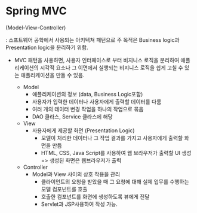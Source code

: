 # Spring MVC

(Model-View-Controller)

: 소프트웨어 공학에서 사용되는 아키텍쳐 패턴으로 주 목적은 Business logic과 Presentation logic을 분리하기 위함.

- MVC 패턴을 사용하면, 사용자 인터페이스로 부터 비지니스 로직을 분리하여 애플리케이션의 시각적 요소나 그 이면에서 실행되는 비지니스 로직을 쉽게 고칠 수 있는 애플리케이션을 만들 수 있음.

  - Model
    -  애플리케이션의 정보 (data, Business Logic포함)
      - 사용자가 입력한 데이터나 사용자에게 출력할 데이터를 다룸
      - 여러 개의 데이터 변경 작업을 하나의 작업으로 묶음
      - DAO 클라스, Service 클라스에 해당
  - View
    - 사용자에게 제공할 화면 (Presentation Logic)
      - 모델이 처리한 데이터나 그 작업 결과를 가지고 사용자에게 출력할 화면을 만듬
      - HTML, CSS, Java Script를 사용하여 웹 브라우저가 출력할 UI 생성 => 생성된 화면은 웹브라우저가 출력
  - Controller
    - Model과 View 사이의 상호 작용을 관리
      - 클라이언트의 요청을 받았을 때 그 요청에 대해 실제 업무를 수행하는 모델 컴포넌트를 호출
      - 호출한  컴포넌트를 화면에 생성하도록 뷰에게 전달
      - Servlet과 JSP사용하여 작성 가능.

  